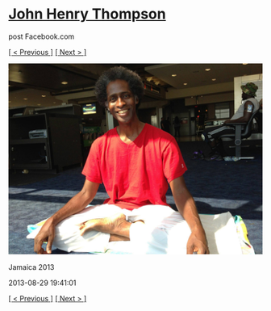 # [John Henry Thompson](../README.md)
post Facebook.com

[[ < Previous ]](2013-08-29-72.md) [[ Next > ]](2013-08-29-74.md)

[![](../media/2013-08-29/Jamaica-2084.jpg)](../README.md)

Jamaica 2013

2013-08-29 19:41:01

[[ < Previous ]](2013-08-29-72.md) [[ Next > ]](2013-08-29-74.md)